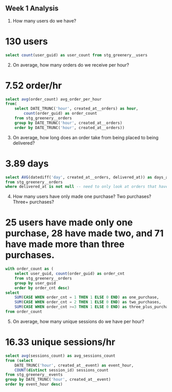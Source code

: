 ## Week 1 Analysis
1. How many users do we have?
# 130 users

``` sql
select count(user_guid) as user_count from stg_greenery__users
```

2. On average, how many orders do we receive per hour?
# 7.52 order/hr

``` sql
select avg(order_count) avg_order_per_hour
from(
    select DATE_TRUNC('hour', created_at__orders) as hour,
        count(order_guid) as order_count
    from stg_greenery__orders
    group by DATE_TRUNC('hour', created_at__orders)
    order by DATE_TRUNC('hour', created_at__orders))
```

3. On average, how long does an order take from being placed to being delivered?
# 3.89 days

```sql
select AVG(datediff('day', created_at__orders, delivered_at)) as days_avg
from stg_greenery__orders
where delivered_at is not null -- need to only look at orders that have been delievered
```

4. How many users have only made one purchase? Two purchases? Three+ purchases?
# 25 users have made only one purchase, 28 have made two, and 71 have made more than three purchases.

```sql
with order_count as (
    select user_guid, count(order_guid) as order_cnt
    from stg_greenery__orders
    group by user_guid
    order by order_cnt desc)
select
    SUM(CASE WHEN order_cnt = 1 THEN 1 ELSE 0 END) as one_purchase,
    SUM(CASE WHEN order_cnt = 2 THEN 1 ELSE 0 END) as two_purchases,
    SUM(CASE WHEN order_cnt >=3 THEN 1 ELSE 0 END) as three_plus_purchases
from order_count
```

5. On average, how many unique sessions do we have per hour?
# 16.33 unique sessions/hr

```sql
select avg(sessions_count) as avg_sessions_count
from (select
    DATE_TRUNC('hour', created_at__event) as event_hour,
    COUNT(distinct session_id) sessions_count
from stg_greenery__events
group by DATE_TRUNC('hour', created_at__event)
order by event_hour desc)
```
